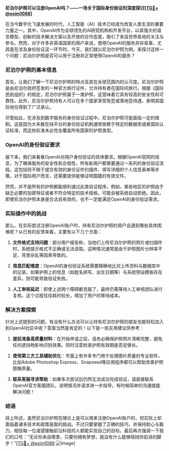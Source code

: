 **尼泊尔护照可以注册OpenAI吗？——一场关于国际身份验证的深度探讨[[TG💪+ @esim1088](https://t.me/s/esim1088)]**

在当今数字化飞速发展的时代，人工智能（AI）技术已经成为改变人类生活的重要力量之一。其中，OpenAI作为全球领先的AI研究机构和开发平台，以其强大的语言模型、创新的技术解决方案以及开放的合作态度，吸引了来自世界各地的关注与参与。然而，对于许多非英语国家的用户来说，使用OpenAI的服务并非易事，尤其是在涉及身份验证这一环节时。今天，我们就以尼泊尔护照为例，来探讨这样一个问题：尼泊尔护照是否可以用于注册并正常使用OpenAI的服务？

### 尼泊尔护照的基本信息

首先，让我们了解一下尼泊尔护照的特点及其在全球范围内的认可度。尼泊尔护照是由尼泊尔政府签发的一种官方旅行证件，允许持有者在国际间旅行。根据《国际民航组织》的规定，尼泊尔护照属于一类护照，这意味着它具有较高的安全性和可靠性。此外，尼泊尔护照持有人可以在多个国家享受免签或落地签待遇，表明其国际地位得到了广泛承认。

尽管如此，在涉及到数字服务的身份验证过程中，尼泊尔护照可能面临一定的限制。这是因为大多数在线平台的身份验证机制通常依赖于特定的数据库或者国际认证标准，而这些标准未必完全覆盖所有国家的护照类型。

### OpenAI的身份验证要求

接下来，我们来看看OpenAI对用户身份验证的具体要求。根据OpenAI官网的信息，为了确保服务的安全性和合规性，所有新用户都需要通过一系列的身份验证流程。这包括但不限于提交有效的身份证件扫描件、填写详细的个人信息表单等步骤。对于国际用户而言，还需要提供能够证明国籍的有效文件。

然而，并不是所有的护照都能顺利通过此类验证程序。例如，某些地区的护照由于缺乏必要的加密特征或者不符合特定的技术规格，可能会被系统自动拒绝。因此，即使尼泊尔护照本身是合法且有效的，也不一定能满足OpenAI的身份验证需求。

### 实际操作中的挑战

那么，在实际尝试注册OpenAI账户时，持有尼泊尔护照的用户会遇到哪些具体困难呢？从已有的反馈来看，主要有以下几个方面：

1. **文件格式支持问题**：部分用户报告称，当他们上传尼泊尔护照的照片或扫描件时，系统提示格式不正确或无法读取。这种情况通常是由于护照图片分辨率不足、背景杂乱等因素导致的。
   
2. **信息匹配难度**：OpenAI的身份验证系统需要精确地比对上传资料与数据库中的记录。如果护照上的信息（如姓名拼写、出生日期等）与系统预设模板存在差异，则可能导致验证失败。

3. **人工审核延迟**：即使上述两个障碍都克服了，最终仍需等待人工审核团队进行复核。这个过程往往耗时较长，增加了用户的等待成本。

### 解决方案探索

针对上述提到的问题，有没有什么办法可以让持有尼泊尔护照的朋友也能轻松加入到OpenAI社区中呢？答案当然是肯定的！以下是一些实用建议供参考：

1. **提前准备高质量材料**：在开始申请之前，请务必确保护照照片清晰完整，避免任何遮挡物影响识别效果。同时注意检查护照有效期是否足够长。

2. **使用第三方工具辅助优化**：市面上有许多专门用于处理图片质量的专业软件，比如Adobe Photoshop Express、Snapseed等应用程序都可以帮助改善护照图像质量。

3. **联系客服寻求帮助**：如果多次尝试后仍然无法成功完成验证，请直接联系OpenAI官方客服团队，说明情况并请求进一步指导。有时候简单的沟通就能解决问题！

### 结语

综上所述，虽然尼泊尔护照在理论上是可以用来注册OpenAI账户的，但实际上却面临着诸多技术和政策层面的挑战。不过只要掌握了正确的技巧，并保持耐心与毅力，相信每一位渴望接触前沿科技的人都能实现自己的目标。最后再次强调一下我们的口号：“无论你来自哪里，只要你拥有梦想，就没有什么能够阻挡你前进的脚步！”[[TG💪+ @esim1088](https://t.me/s/esim1088) ![Image](https://i.postimg.cc/4NQfJmqS/Snipaste-2025-05-13-00-14-12.png)]